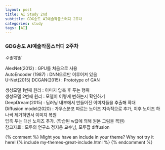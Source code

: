 ```yaml
---
layout: post
title: AI Study 2nd
subtitle: GDG송도 AI예술작품스터디 2주차
categories: study
tags: [AI]
---
```


<h3>GDG송도 AI예술작품스터디 2주차</h3>

  *수정예정*<br>
<div>
AlexNet(2012) : GPU를 처음으로 사용 <br>
AutoEncoder (1987) : DNN으로만 이루어져 있음<br>
U-Net(2015)
DCGAN(2015) : Prototype of GAN<br>

생성모델 1번째 원리 : 이미지 압축 후 푸는 행위<br>
생성모델 2번째 원리 : 모델이 어떻게 변하는지 확인하기 <br>
DeepDream(2015) : 딥러닝 내부에서 만들어진 이미지들을 추출해 확대 <br>
Diffusion model(2020) : 가우스분포 따르는 노이즈 지속적으로 추가, 이후 노이즈 하나씩 제거하면서 이미지 복원 <br>
  압축 푸는 대신 노이즈 추가. (학습된 w값에 의해 원본 그림을 복원) <br>
 참고자료 : 모두의 연구소 정지용 교수님, 모두팝 diffusion <br></div>
 
 

{% comment %}
Might you have an include in your theme? Why not try it here!
{% include my-themes-great-include.html %}
{% endcomment %}
